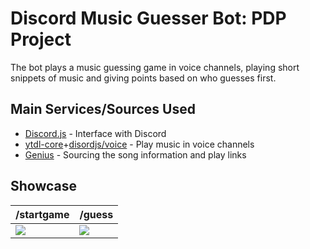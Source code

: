 #  Discord Music Guesser Bot: PDP Project

The bot plays a music guessing game in voice channels, playing short snippets of music and giving points based on who guesses first.

## Main Services/Sources Used
- [Discord.js](https://discord.js.org/#/) - Interface with Discord 
- [ytdl-core](https://www.npmjs.com/package/ytdl-core)+[disordjs/voice](https://www.npmjs.com/package/@discordjs/voice) - Play music in voice channels
- [Genius](https://genius.com/) - Sourcing the song information and play links

## Showcase

| /startgame| /guess |
|----------------|------------|
|<img src="https://i.imgur.com/VoGmus1.gif">|<img src="https://i.imgur.com/yZaQLyM.gif">|
